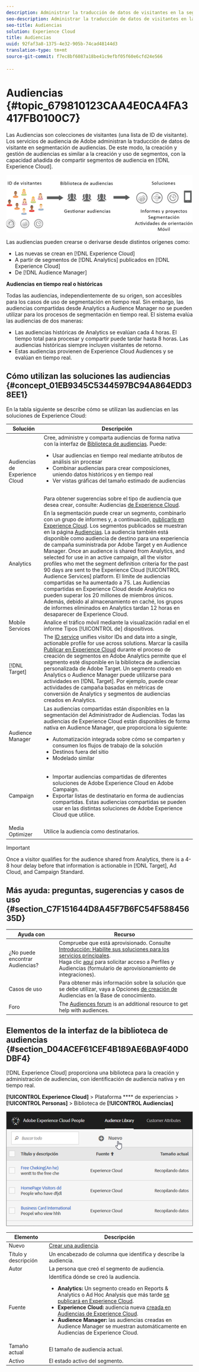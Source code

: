 ```yaml
---
description: Administrar la traducción de datos de visitantes en la segmentación de audiencias.
seo-description: Administrar la traducción de datos de visitantes en la segmentación de audiencias.
seo-title: Audiencias
solution: Experience Cloud
title: Audiencias
uuid: 92faf3a8-1375-4e32-905b-74cad48144d3
translation-type: tm+mt
source-git-commit: f7ec8bf6087a18be41c9efbf05f60e6cfd24e566

---
```



# Audiencias {#topic_679810123CAA4E0CA4FA3417FB0100C7}

Las Audiencias son colecciones de visitantes (una lista de ID de visitante). Los servicios de audiencia de Adobe administran la traducción de datos de visitante en segmentación de audiencias. De este modo, la creación y gestión de audiencias es similar a la creación y uso de segmentos, con la capacidad añadida de compartir segmentos de audiencia en [!DNL Experience Cloud].

![](assets/audiences.png)

Las audiencias pueden crearse o derivarse desde distintos orígenes como:

* Las nuevas se crean en [!DNL Experience Cloud]
* A partir de segmentos de [!DNL Analytics] publicados en [!DNL Experience Cloud]
* De [!DNL Audience Manager]

**Audiencias en tiempo real o históricas**

Todas las audiencias, independientemente de su origen, son accesibles para los casos de uso de segmentación en tiempo real. Sin embargo, las audiencias compartidas desde Analytics a Audience Manager no se pueden utilizar para los procesos de segmentación en tiempo real. El sistema evalúa las audiencias de dos maneras:

* Las audiencias históricas de Analytics se evalúan cada 4 horas. El tiempo total para procesar y compartir puede tardar hasta 8 horas.  Las audiencias históricas siempre incluyen visitantes de retorno.
* Estas audiencias provienen de Experience Cloud Audiences y se evalúan en tiempo real.

## Cómo utilizan las soluciones las audiencias {#concept_01EB9345C5344597BC94A864EDD38EE1}

En la tabla siguiente se describe cómo se utilizan las audiencias en las soluciones de Experience Cloud:

| Solución | Descripción |
|--- |--- |
| Audiencias de Experience Cloud | Cree, administre y comparta audiencias de forma nativa con la interfaz de [Biblioteca de audiencias](../audience-library/audience-library.md). Puede:<ul><li>Usar audiencias en tiempo real mediante atributos de análisis sin procesar</li><li>Combinar audiencias para crear composiciones, uniendo datos históricos y en tiempo real</li><li>Ver vistas gráficas del tamaño estimado de audiencias</li></ul><br>Para obtener sugerencias sobre el tipo de audiencia que desea crear, consulte: Audiencias [de Experience Cloud](https://helpx.adobe.com/marketing-cloud-core/kb/People/Audience-Creation-Options.html). |
| Analytics | En la segmentación puede crear un segmento, combinarlo con un grupo de informes y, a continuación,  [publicarlo en Experience Cloud](../audience-library/audience-library.md). Los segmentos publicados se muestran en la página [Audiencias](../audience-library/audience-library.md). La audiencia también está disponible como audiencia de destino para una experiencia de campaña suministrada por Adobe Target y en Audience Manager. Once an audience is shared from Analytics, and selected for use in an active campaign, all the visitor profiles who met the segment definition criteria for the past 90 days are sent to the Experience Cloud [!UICONTROL Audience Services] platform. El límite de audiencias compartidas se ha aumentado a 75. Las Audiencias compartidas en Experience Cloud desde Analytics no pueden superar los 20 millones de miembros únicos. Además, debido al almacenamiento en caché, los grupos de informes eliminados en Analytics tardan 12 horas en desaparecer de Experience Cloud. |
| Mobile Services | Analice el tráfico móvil mediante la visualización radial en el informe Tipos [!UICONTROL de] dispositivos. |
| [!DNL Target] | The [ID service](https://docs.adobe.com/content/help/en/id-service/using/home.html) unifies visitor IDs and data into a single, actionable profile for use across solutions. Marcar la casilla [Publicar en Experience Cloud](../audience-library/audience-library.md) durante el proceso de creación de segmentos en Adobe Analytics permite que el segmento esté disponible en la biblioteca de audiencias personalizada de Adobe Target. Un segmento creado en Analytics o Audience Manager puede utilizarse para actividades en  [!DNL Target].  Por ejemplo, puede crear actividades de campaña basadas en métricas de conversión de Analytics y segmentos de audiencias creados en Analytics. |
| Audience Manager | Las audiencias compartidas están disponibles en la segmentación del Administrador de Audiencias. Todas las audiencias de Experience Cloud están disponibles de forma nativa en Audience Manager, que proporciona lo siguiente:<ul><li>Automatización integrada sobre cómo se comparten y consumen los flujos de trabajo de la solución</li><li>Destinos fuera del sitio</li><li>Modelado similar</li></ul> |
| Campaign | <ul><li>Importar audiencias compartidas de diferentes soluciones de Adobe Experience Cloud en Adobe Campaign.</li><li>Exportar listas de destinatario en forma de audiencias compartidas. Estas audiencias compartidas se pueden usar en las distintas soluciones de Adobe Experience Cloud que utilice.</li></ul> |
| Media Optimizer | Utilice la audiencia como destinatarios. |

>[!IMPORTANT]
>
>Once a visitor qualifies for the audience shared from Analytics, there is a 4-8 hour delay before that information is actionable in [!DNL Target], Ad Cloud, and Campaign Standard.

## Más ayuda: preguntas, sugerencias y casos de uso {#section_C7F151644D8A45F7B6FC54F58845635D}

| Ayuda con | Recurso |
|--- |--- |
| ¿No puede encontrar Audiencias? | Compruebe que está aprovisionado. Consulte  [Introducción: Habilite sus soluciones para los servicios principales](../core-services/core-services.md).<br>Haga clic [aquí](https://www.adobe.com/go/audiences) para solicitar acceso a Perfiles y Audiencias (formulario de aprovisionamiento de integraciones). |
| Casos de uso | Para obtener más información sobre la solución que se debe utilizar, vaya a Opciones [de creación de](https://helpx.adobe.com/marketing-cloud-core/kb/People/Audience-Creation-Options.html) Audiencias en la Base de conocimiento. |
| Foro | The [Audiences forum](https://forums.adobe.com/community/experience-cloud/platform/core-services/people-service/audiences) is an additional resource to get help with audiences. |

## Elementos de la interfaz de la biblioteca de audiencias {#section_D04ACEF61CEF4B189AE6BA9F40D0DBF4}

[!DNL Experience Cloud] proporciona una biblioteca para la creación y administración de audiencias, con identificación de audiencia nativa y en tiempo real.

**[!UICONTROL Experience Cloud]** > Plataforma **** de experiencias > **[!UICONTROL Personas]** > Biblioteca de **[!UICONTROL Audiencias]**

![](assets/audience_library.png)

| Elemento | Descripción |
|--- |--- |
| Nuevo | [Crear una audiencia](../audience-library/audience-library.md). |
| Título y descripción | Un encabezado de columna que identifica y describe la audiencia. |
| Autor | La persona que creó el segmento de audiencia. |
| Fuente | Identifica dónde se creó la audiencia.<ul><li>**Analytics:** Un segmento creado en Reports &amp; Analytics o Ad Hoc Analysis que más tarde [se publicará en Experience Cloud](../audience-library/audience-library.md).</li><li>**Experience Cloud:** audiencia nueva [creada en Audiencias de Experience Cloud](../audience-library/audience-library.md).</li><li>**Audience Manager:** las audiencias creadas en Audience Manager se muestran automáticamente en Audiencias de Experience Cloud.</li></ul> |
| Tamaño actual | El tamaño de audiencia actual. |
| Activo | El estado activo del segmento. |
